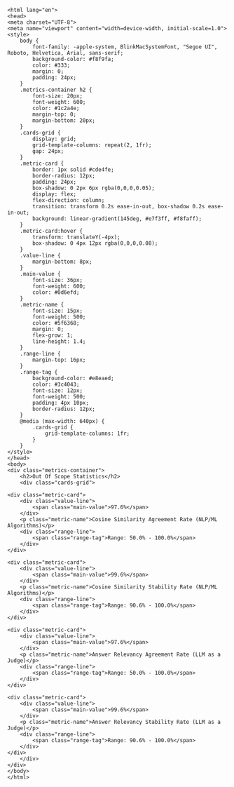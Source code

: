 
    <html lang="en">
    <head>
    <meta charset="UTF-8">
    <meta name="viewport" content="width=device-width, initial-scale=1.0">
    <style>
        body {
            font-family: -apple-system, BlinkMacSystemFont, "Segoe UI", Roboto, Helvetica, Arial, sans-serif;
            background-color: #f8f9fa;
            color: #333;
            margin: 0;
            padding: 24px;
        }
        .metrics-container h2 {
            font-size: 20px;
            font-weight: 600;
            color: #1c2a4e;
            margin-top: 0;
            margin-bottom: 20px;
        }
        .cards-grid {
            display: grid;
            grid-template-columns: repeat(2, 1fr);
            gap: 24px;
        }
        .metric-card {
            border: 1px solid #cde4fe;
            border-radius: 12px;
            padding: 24px;
            box-shadow: 0 2px 6px rgba(0,0,0,0.05);
            display: flex;
            flex-direction: column;
            transition: transform 0.2s ease-in-out, box-shadow 0.2s ease-in-out;
            background: linear-gradient(145deg, #e7f3ff, #f8faff);
        }
        .metric-card:hover {
            transform: translateY(-4px);
            box-shadow: 0 4px 12px rgba(0,0,0,0.08);
        }
        .value-line {
            margin-bottom: 8px;
        }
        .main-value {
            font-size: 36px;
            font-weight: 600;
            color: #0d6efd;
        }
        .metric-name {
            font-size: 15px;
            font-weight: 500;
            color: #5f6368;
            margin: 0;
            flex-grow: 1;
            line-height: 1.4;
        }
        .range-line {
            margin-top: 16px;
        }
        .range-tag {
            background-color: #e8eaed;
            color: #3c4043;
            font-size: 12px;
            font-weight: 500;
            padding: 4px 10px;
            border-radius: 12px;
        }
        @media (max-width: 640px) {
            .cards-grid {
                grid-template-columns: 1fr;
            }
        }
    </style>
    </head>
    <body>
    <div class="metrics-container">
        <h2>Out Of Scope Statistics</h2>
        <div class="cards-grid">
            
    <div class="metric-card">
        <div class="value-line">
            <span class="main-value">97.6%</span>
        </div>
        <p class="metric-name">Cosine Similarity Agreement Rate (NLP/ML Algorithms)</p>
        <div class="range-line">
            <span class="range-tag">Range: 50.0% - 100.0%</span>
        </div>
    </div>
            
    <div class="metric-card">
        <div class="value-line">
            <span class="main-value">99.6%</span>
        </div>
        <p class="metric-name">Cosine Similarity Stability Rate (NLP/ML Algorithms)</p>
        <div class="range-line">
            <span class="range-tag">Range: 90.6% - 100.0%</span>
        </div>
    </div>
            
    <div class="metric-card">
        <div class="value-line">
            <span class="main-value">97.6%</span>
        </div>
        <p class="metric-name">Answer Relevancy Agreement Rate (LLM as a Judge)</p>
        <div class="range-line">
            <span class="range-tag">Range: 50.0% - 100.0%</span>
        </div>
    </div>
            
    <div class="metric-card">
        <div class="value-line">
            <span class="main-value">99.6%</span>
        </div>
        <p class="metric-name">Answer Relevancy Stability Rate (LLM as a Judge)</p>
        <div class="range-line">
            <span class="range-tag">Range: 90.6% - 100.0%</span>
        </div>
    </div>
        </div>
    </div>
    </body>
    </html>
    